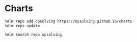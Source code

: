# Charts

```bash
helm repo add opsolving https://opsolving.github.io/charts
helm repo update
```

```bash
helm search repo opsolving
```
